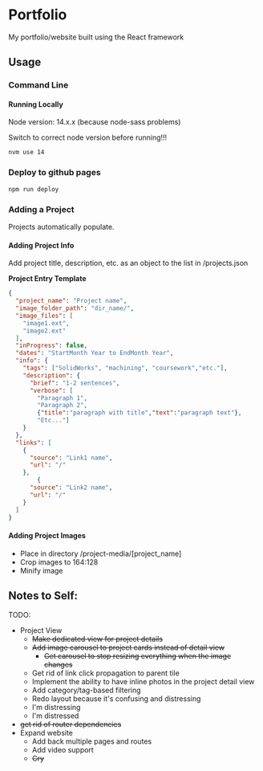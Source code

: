 # Portfolio

My portfolio/website built using the React framework

## Usage 

### Command Line

#### Running Locally

Node version: 14.x.x (because node-sass problems)

Switch to correct node version before running!!!

`nvm use 14`

### Deploy to github pages

`npm run deploy`

### Adding a Project
Projects automatically populate. 
#### Adding Project Info 

Add project title, description, etc. as an object to the list in /projects.json

**Project Entry Template**
``` json
{
  "project_name": "Project name",
  "image_folder_path": "dir_name/",
  "image_files": [
    "image1.ext",
    "image2.ext"
  ],
  "inProgress": false,
  "dates": "StartMonth Year to EndMonth Year",
  "info": {
    "tags": ["SolidWorks", "machining", "coursework","etc."],
    "description": {
      "brief": "1-2 sentences",
      "verbose": [
        "Paragraph 1", 
        "Paragraph 2", 
        {"title":"paragraph with title","text":"paragraph text"}, 
        "Etc..."]
    }
  },
  "links": [
    {
      "source": "Link1 name",
      "url": "/"
    },
        {
      "source": "Link2 name",
      "url": "/"
    }
  ]
}
```

#### Adding Project Images
  - Place in directory /project-media/\[project_name]
  - Crop images to 164:128
  - Minify image

## Notes to Self:
TODO: 
- Project View
  - ~~Make dedicated view for project details~~
  - ~~Add image carousel to project cards instead of detail view~~
    - ~~Get carousel to stop resizing everything when the image changes~~
  - Get rid of link click propagation to parent tile
  - Implement the ability to have inline photos in the project detail view
  - Add category/tag-based filtering
  - Redo layout because it's confusing and distressing
  - I'm distressing
  - I'm distressed
- ~~get rid of router dependencies~~
- Expand website
  - Add back multiple pages and routes
  - Add video support
  - ~~Cry~~
